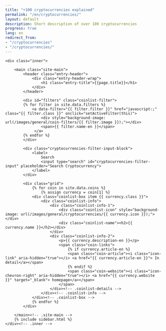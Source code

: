 ```yaml
---
title: "+100 cryptocurrencies explained"
permalink: "/en/cryptocurrencies/"
layout: default
description: Short description of over 100 cryptocurrencies
progress: true
lang: en
redirect_from:
- "/cryptocurrencies"
- "/cryptocurrencies/"
---
```


<div class="site-content">

    <div class="inner">

        <main class="site-main">
			<header class="entry-header">
		    	<div class="entry-header-wrap">  
		        	<h1 class="entry-title">{{page.title}}</h1>
			    </div>
			</header>

            <div id="filters" class="coinlist-filter">
            {% for filter in site.data.filters %}
                <a data-filter="{{ filter.filter }}" href="javascript:;" class="{{ filter.class }}" onclick="setActiveFilter(this)">
                    <div style="background-image: url(/images/general/coin-filters/{{ filter.image }});"></div>
                    <span>{{ filter.name-en }}</span>
                 </a>
            {% endfor %}
            </div>

            <div class="cryptocurrencies-filter-input-block">
		        <label>
		            Search
		            <input type="search" id="cryptocurrencies-filter-input" placeholder="Search Cryptocurrency">
		        </label>
		    </div>

			<div class="grid">
				{% for coin in site.data.coins %}
					{% assign currency = coin[1] %}
				<div class="coinlist-box item {{ currency.class }}">
				    <div class="coinlist-info">
						<div class="coinlist-info-1">
							<div class="coinlist-icon" style="background-image: url(/images/general/cryptocurrencies/{{ currency.icon }});"></div>
							<div class="coinlist-name"><h2>{{ currency.name }}</h2></div>
						</div>
						<div class="coinlist-info-2">
				            <p>{{ currency.description-en }}</p>
				            <span class="coin-links">
								{% if currency.article-en %}
					            <span class="coin-article"><i class="icon-link" aria-hidden="true"></i> <a href="{{ currency.article-en }}"> In detail</a></span>
								{% endif %}
								<span class="coin-website"><i class="icon-chevron-right" aria-hidden="true"></i> <a href="{{ currency.website }}" target="_blank"> homepage</a></span>
							</span>
				        </div><!-- .coinlist-details -->
				    </div><!-- .coinlist-info -->
				</div><!-- .coinlist-box -->
				{% endfor %}
			</div>

		</main><!-- .site-main -->
        {% include sidebar.html %}
    </div><!-- .inner -->
</div><!-- .site-content -->

<script src="{{ site.baseurl }}/js/jquery.js?{{site.time | date: '%s%N'}}"></script>
<script src="https://unpkg.com/isotope-layout@3/dist/isotope.pkgd.min.js"></script>
<script src="{{ site.baseurl }}/js/filters.js?{{site.time | date: '%s%N'}}"></script>
